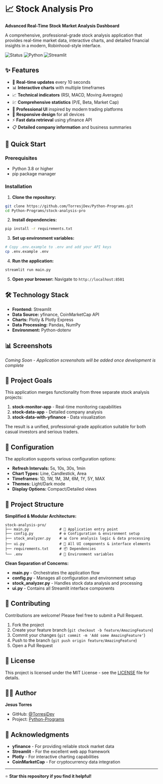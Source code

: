 # 📈 Stock Analysis Pro

**Advanced Real-Time Stock Market Analysis Dashboard**

A comprehensive, professional-grade stock analysis application that provides real-time market data, interactive charts, and detailed financial insights in a modern, Robinhood-style interface.

![Status](https://img.shields.io/badge/Status-In%20Development-yellow)
![Python](https://img.shields.io/badge/Python-3.8+-blue)
![Streamlit](https://img.shields.io/badge/Streamlit-1.28+-red)

## ✨ Features

- 🔄 **Real-time updates** every 10 seconds
- 📊 **Interactive charts** with multiple timeframes
- 📈 **Technical indicators** (RSI, MACD, Moving Averages)
- 💹 **Comprehensive statistics** (P/E, Beta, Market Cap)
- 🎨 **Professional UI** inspired by modern trading platforms
- 📱 **Responsive design** for all devices
- ⚡ **Fast data retrieval** using yfinance API
- 📋 **Detailed company information** and business summaries

## 🚀 Quick Start

### Prerequisites

- Python 3.8 or higher
- pip package manager

### Installation

1. **Clone the repository:**

```bash
git clone https://github.com/TorresjDev/Python-Programs.git
cd Python-Programs/stock-analysis-pro
```

2. **Install dependencies:**

```bash
pip install -r requirements.txt
```

3. **Set up environment variables:**

```bash
# Copy .env.example to .env and add your API keys
cp .env.example .env
```

4. **Run the application:**

```bash
streamlit run main.py
```

5. **Open your browser:**
   Navigate to `http://localhost:8501`

## 🛠️ Technology Stack

- **Frontend:** Streamlit
- **Data Source:** yfinance, CoinMarketCap API
- **Charts:** Plotly & Plotly Express
- **Data Processing:** Pandas, NumPy
- **Environment:** Python-dotenv

## 📊 Screenshots

_Coming Soon - Application screenshots will be added once development is complete_

## 🎯 Project Goals

This application merges functionality from three separate stock analysis projects:

1. **stock-monitor-app** - Real-time monitoring capabilities
2. **stock-data-app** - Detailed company analysis
3. **stock-data-with-yfinance** - Data visualization

The result is a unified, professional-grade application suitable for both casual investors and serious traders.

## 🔧 Configuration

The application supports various configuration options:

- **Refresh Intervals:** 5s, 10s, 30s, 1min
- **Chart Types:** Line, Candlestick, Area
- **Timeframes:** 1D, 1W, 1M, 3M, 6M, 1Y, 5Y, MAX
- **Themes:** Light/Dark mode
- **Display Options:** Compact/Detailed views

## 📁 Project Structure

**Simplified & Modular Architecture:**

```
stock-analysis-pro/
├── main.py              # 🚀 Application entry point
├── config.py            # ⚙️ Configuration & environment setup
├── stock_analyzer.py    # 📊 Core analysis logic & data processing
├── ui.py                # 🎨 All UI components & interface elements
├── requirements.txt     # 📦 Dependencies
└── .env                 # 🔐 Environment variables
```

**Clean Separation of Concerns:**

- **main.py** - Orchestrates the application flow
- **config.py** - Manages all configuration and environment setup
- **stock_analyzer.py** - Handles stock data analysis and processing
- **ui.py** - Contains all Streamlit interface components

## 🤝 Contributing

Contributions are welcome! Please feel free to submit a Pull Request.

1. Fork the project
2. Create your feature branch (`git checkout -b feature/AmazingFeature`)
3. Commit your changes (`git commit -m 'Add some AmazingFeature'`)
4. Push to the branch (`git push origin feature/AmazingFeature`)
5. Open a Pull Request

## 📝 License

This project is licensed under the MIT License - see the [LICENSE](LICENSE) file for details.

## 👨‍💻 Author

**Jesus Torres**

- GitHub: [@TorresjDev](https://github.com/TorresjDev)
- Project: [Python-Programs](https://github.com/TorresjDev/Python-Programs)

## 🙏 Acknowledgments

- **yfinance** - For providing reliable stock market data
- **Streamlit** - For the excellent web app framework
- **Plotly** - For interactive charting capabilities
- **CoinMarketCap** - For cryptocurrency data integration

---

⭐ **Star this repository if you find it helpful!**
